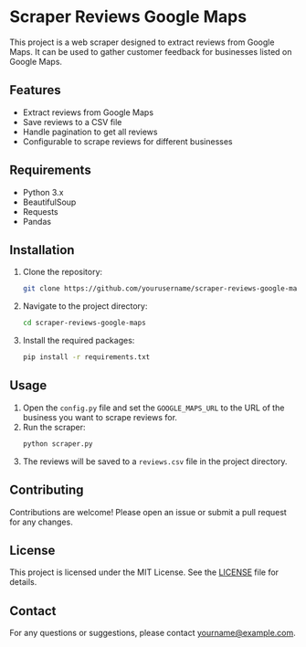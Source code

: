 # Scraper Reviews Google Maps

This project is a web scraper designed to extract reviews from Google Maps. It can be used to gather customer feedback for businesses listed on Google Maps.

## Features

- Extract reviews from Google Maps
- Save reviews to a CSV file
- Handle pagination to get all reviews
- Configurable to scrape reviews for different businesses

## Requirements

- Python 3.x
- BeautifulSoup
- Requests
- Pandas

## Installation

1. Clone the repository:
    ```bash
    git clone https://github.com/yourusername/scraper-reviews-google-maps.git
    ```
2. Navigate to the project directory:
    ```bash
    cd scraper-reviews-google-maps
    ```
3. Install the required packages:
    ```bash
    pip install -r requirements.txt
    ```

## Usage

1. Open the `config.py` file and set the `GOOGLE_MAPS_URL` to the URL of the business you want to scrape reviews for.
2. Run the scraper:
    ```bash
    python scraper.py
    ```
3. The reviews will be saved to a `reviews.csv` file in the project directory.

## Contributing

Contributions are welcome! Please open an issue or submit a pull request for any changes.

## License

This project is licensed under the MIT License. See the [LICENSE](LICENSE) file for details.

## Contact

For any questions or suggestions, please contact [yourname@example.com](mailto:yourname@example.com).
